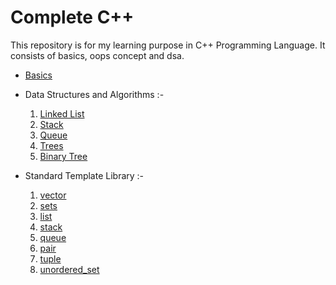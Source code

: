 # Complete C++

This repository is for my learning purpose in C++ Programming Language.
It consists of basics, oops concept and dsa.

* [Basics](https://github.com/MohitSinghFlutter/CompleteCpp/tree/master/Basics)

* Data Structures and Algorithms :-
  1. [Linked List](https://github.com/MohitSinghFlutter/CompleteCpp/tree/master/Data%20Structires%20And%20Algorithms/1_linked_list)
  2. [Stack](https://github.com/MohitSinghFlutter/CompleteCpp/tree/master/Data%20Structires%20And%20Algorithms/2_stack)
  3. [Queue](https://github.com/MohitSinghFlutter/CompleteCpp/tree/master/Data%20Structires%20And%20Algorithms/3_queue)
  4. [Trees](https://github.com/MohitSinghFlutter/CompleteCpp/tree/master/Data%20Structires%20And%20Algorithms/4_trees)
  5. [Binary Tree](https://github.com/MohitSinghFlutter/CompleteCpp/tree/master/Data%20Structires%20And%20Algorithms/5_binary_tree)
  
* Standard Template Library :-
  1. [vector](https://github.com/MohitSinghFlutter/CompleteCpp/tree/master/Standard%20Template%20Library/1_vector)
  2. [sets](https://github.com/MohitSinghFlutter/CompleteCpp/tree/master/Standard%20Template%20Library/2_sets)
  3. [list](https://github.com/MohitSinghFlutter/CompleteCpp/tree/master/Standard%20Template%20Library/3_list)
  4. [stack](https://github.com/MohitSinghFlutter/CompleteCpp/tree/master/Standard%20Template%20Library/4_stack)
  5. [queue](https://github.com/MohitSinghFlutter/CompleteCpp/tree/master/Standard%20Template%20Library/5_queue)
  6. [pair](https://github.com/MohitSinghFlutter/CompleteCpp/tree/master/Standard%20Template%20Library/6_pair)
  7. [tuple](https://github.com/MohitSinghFlutter/CompleteCpp/tree/master/Standard%20Template%20Library/7_tuple)
  8. [unordered_set](https://github.com/MohitSinghFlutter/CompleteCpp/tree/master/Standard%20Template%20Library/8_unordered_set)
